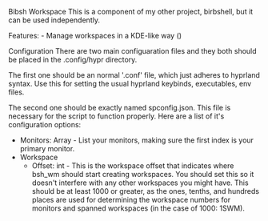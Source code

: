 Bibsh Workspace
This is a component of my other project, birbshell, but it can be used independently.

Features:
	- Manage workspaces in a KDE-like way ()


Configuration
There are two main configuaration files and they both should be placed in the .config/hypr directory.

The first one should be an normal '.conf' file, which just adheres to hyprland syntax. Use this for setting the usual hyprland keybinds, executables, env files.

The second one should be exactly named spconfig.json. This file is necessary for the script to function properly.
Here are a list of it's configuration options:
 - Monitors: Array - List your monitors, making sure the first index is your primary monitor.
 - Workspace
 	- Offset: int - This is the workspace offset that indicates where bsh_wm should start creating workspaces. You should set this so it doesn't interfere with any other workspaces you might have. This should be at least 1000 or greater, as the ones, tenths, and hundreds places are used for determining the workspace numbers for monitors and spanned workspaces (in the case of 1000: 1SWM).
